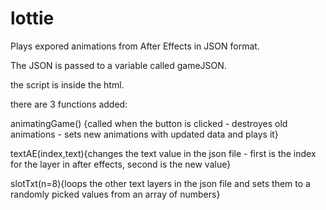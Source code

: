 # lottie

Plays expored animations from After Effects in JSON format.

The JSON is passed to a variable called gameJSON.

the script is inside the html.

there are 3 functions added:

animatingGame() {called when the button is clicked - destroyes old animations - sets new animations with updated data and plays it}


textAE(index,text){changes the text value in the json file - first is the index for the layer in after effects, second is the new value}


slotTxt(n=8){loops the other text layers in the json file and sets them to a randomly picked values from an array of numbers}
